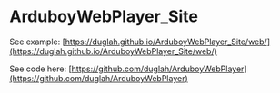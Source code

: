 # ArduboyWebPlayer_Site

See example: [https://duglah.github.io/ArduboyWebPlayer_Site/web/](https://duglah.github.io/ArduboyWebPlayer_Site/web/)

See code here: [https://github.com/duglah/ArduboyWebPlayer](https://github.com/duglah/ArduboyWebPlayer)